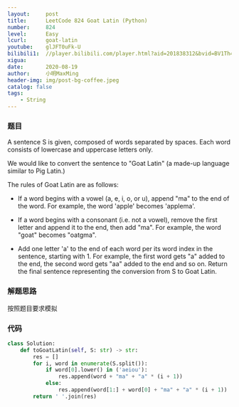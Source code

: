 ```yaml
---
layout:     post
title:      LeetCode 824 Goat Latin (Python)
number:     824
level:      Easy
lcurl:      goat-latin
youtube:    glJFT0uFk-U
bilibili1:  //player.bilibili.com/player.html?aid=201838312&bvid=BV1Th411o782&cid=226263412&page=1
xigua:      
date:       2020-08-19
author:     小明MaxMing
header-img: img/post-bg-coffee.jpeg
catalog: false
tags:
    - String
---
```


### 题目

A sentence S is given, composed of words separated by spaces. Each word consists of lowercase and uppercase letters only.

We would like to convert the sentence to "Goat Latin" (a made-up language similar to Pig Latin.)

The rules of Goat Latin are as follows:

- If a word begins with a vowel (a, e, i, o, or u), append "ma" to the end of the word.
For example, the word 'apple' becomes 'applema'.
 
- If a word begins with a consonant (i.e. not a vowel), remove the first letter and append it to the end, then add "ma".
For example, the word "goat" becomes "oatgma".
 
- Add one letter 'a' to the end of each word per its word index in the sentence, starting with 1.
For example, the first word gets "a" added to the end, the second word gets "aa" added to the end and so on.
Return the final sentence representing the conversion from S to Goat Latin. 

### 解题思路

按照题目要求模拟

### 代码
```python
class Solution:
    def toGoatLatin(self, S: str) -> str:
        res = []
        for i, word in enumerate(S.split()):
            if word[0].lower() in ('aeiou'):
                res.append(word + "ma" + "a" * (i + 1))
            else:
                res.append(word[1:] + word[0] + "ma" + "a" * (i + 1))
        return ' '.join(res)
```
